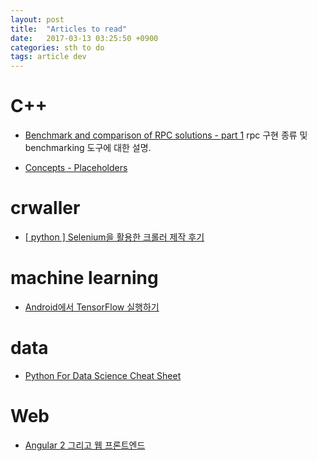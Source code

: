 ```yaml
---
layout: post
title:  "Articles to read"
date:   2017-03-13 03:25:50 +0900
categories: sth to do
tags: article dev
---
```


# C++

* [Benchmark and comparison of RPC solutions - part 1](http://szelei.me/rpc-benchmark-part1/) rpc 구현 종류 및 benchmarking 도구에 대한 설명. 

* [Concepts - Placeholders](http://www.modernescpp.com/index.php/concepts-placeholders?utm_content=buffer7a0d8&utm_medium=social&utm_source=facebook.com&utm_campaign=buffer)

# crwaller

* [[ python ] Selenium을 활용한 크롤러 제작 후기](https://medium.com/@peteryun/python-selenium%EC%9D%84-%ED%99%9C%EC%9A%A9%ED%95%9C-%ED%81%AC%EB%A1%A4%EB%9F%AC-%EB%A7%8C%EB%93%A4%EA%B8%B0-b055cefd1195#.w71j0q9pz)

# machine learning

* [Android에서 TensorFlow 실행하기](http://www.kmshack.kr/2017/03/android%EC%97%90%EC%84%9C-tensorflow-%EC%8B%A4%ED%96%89%ED%95%98%EA%B8%B0/)

# data

* [Python For Data Science Cheat Sheet](https://www.facebook.com/financedata/posts/1875696096052726)

# Web

* [Angular 2 그리고 웹 프론트엔드](http://blog.pigno.se/post/156939222188/angular-2-%EA%B7%B8%EB%A6%AC%EA%B3%A0-%EC%9B%B9-%ED%94%84%EB%A1%A0%ED%8A%B8%EC%97%94%EB%93%9C-23)